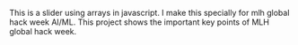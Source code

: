 This is a slider using arrays in javascript. I make this specially for mlh global hack week AI/ML.
This project shows the important key points of MLH global hack week.
